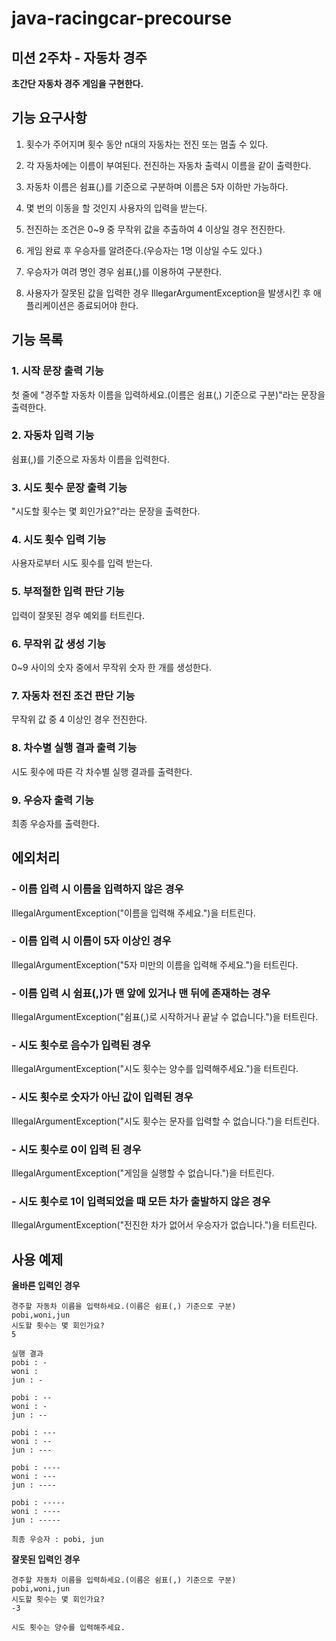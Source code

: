 # java-racingcar-precourse

## 미션 2주차 - 자동차 경주

**초간단 자동차 경주 게임을 구현한다.**

## 기능 요구사항

1. 횟수가 주어지며 횟수 동안 n대의 자동차는 전진 또는 멈출 수 있다.

2. 각 자동차에는 이름이 부여된다. 전진하는 자동차 출력시 이름을 같이 출력한다.

3. 자동차 이름은 쉼표(,)를 기준으로 구분하며 이름은 5자 이하만 가능하다.

4. 몇 번의 이동을 할 것인지 사용자의 입력을 받는다.

5. 전진하는 조건은 0~9 중 무작위 값을 추출하여 4 이상일 경우 전진한다.

6. 게임 완료 후 우승자를 알려준다.(우승자는 1명 이상일 수도 있다.)

7. 우승자가 여려 명인 경우 쉼표(,)를 이용하여 구분한다.

8. 사용자가 잘못된 값을 입력한 경우 IllegarArgumentException을 발생시킨 후 애플리케이션은 종료되어야 한다.

## 기능 목록

### 1. 시작 문장 출력 기능
첫 줄에 "경주할 자동차 이름을 입력하세요.(이름은 쉼표(,) 기준으로 구분)"라는 문장을 출력한다.

### 2. 자동차 입력 기능
쉼표(,)를 기준으로 자동차 이름을 입력한다.

### 3. 시도 횟수 문장 출력 기능
"시도할 횟수는 몇 회인가요?"라는 문장을 출력한다.

### 4. 시도 횟수 입력 기능
사용자로부터 시도 횟수를 입력 받는다.

### 5. 부적절한 입력 판단 기능
입력이 잘못된 경우 예외를 터트린다.

### 6. 무작위 값 생성 기능
0~9 사이의 숫자 중에서 무작위 숫자 한 개를 생성한다.

### 7. 자동차 전진 조건 판단 기능
무작위 값 중 4 이상인 경우 전진한다.

### 8. 차수별 실행 결과 출력 기능
시도 횟수에 따른 각 차수별 실행 결과를 출력한다.

### 9. 우승자 출력 기능
최종 우승자를 출력한다.

## 에외처리
### - 이름 입력 시 이름을 입력하지 않은 경우
IllegalArgumentException("이름을 입력해 주세요.")을 터트린다.
### - 이름 입력 시 이름이 5자 이상인 경우
IllegalArgumentException("5자 미만의 이름을 입력해 주세요.")을 터트린다.
### - 이름 입력 시 쉼표(,)가 맨 앞에 있거나 맨 뒤에 존재하는 경우
IllegalArgumentException("쉼표(,)로 시작하거나 끝날 수 없습니다.")을 터트린다.
### - 시도 횟수로 음수가 입력된 경우
IllegalArgumentException("시도 횟수는 양수를 입력해주세요.")을 터트린다.
### - 시도 횟수로 숫자가 아닌 값이 입력된 경우
IllegalArgumentException("시도 횟수는 문자를 입력할 수 없습니다.")을 터트린다.
### - 시도 횟수로 0이 입력 된 경우
IllegalArgumentException("게임을 실행할 수 없습니다.")을 터트린다.
### - 시도 횟수로 1이 입력되었을 때 모든 차가 출발하지 않은 경우
IllegalArgumentException("전진한 차가 없어서 우승자가 없습니다.")을 터트린다.

## 사용 예제

**올바른 입력인 경우**
```
경주할 자동차 이름을 입력하세요.(이름은 쉼표(,) 기준으로 구분)
pobi,woni,jun
시도할 횟수는 몇 회인가요?
5

실행 결과
pobi : -
woni : 
jun : -

pobi : --
woni : -
jun : --

pobi : ---
woni : --
jun : ---

pobi : ----
woni : ---
jun : ----

pobi : -----
woni : ----
jun : -----

최종 우승자 : pobi, jun
```

**잘못된 입력인 경우**

```
경주할 자동차 이름을 입력하세요.(이름은 쉼표(,) 기준으로 구분)
pobi,woni,jun
시도할 횟수는 몇 회인가요?
-3

시도 횟수는 양수를 입력해주세요.
```
